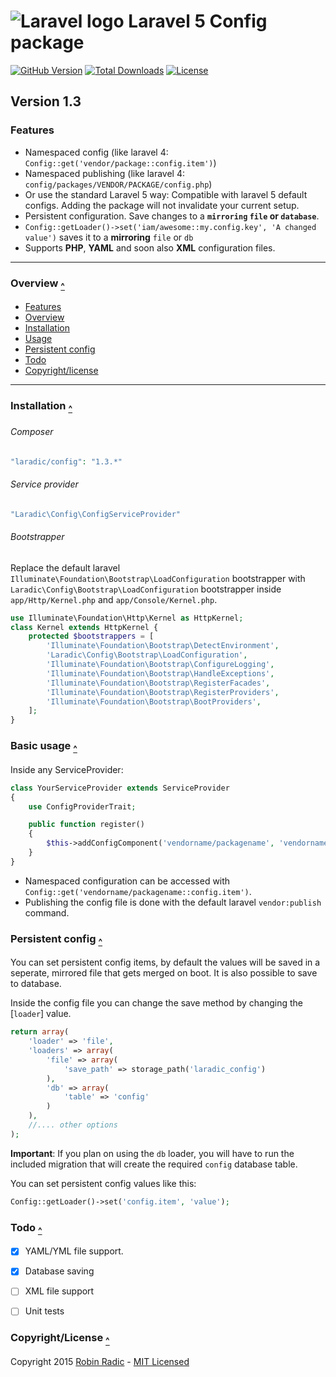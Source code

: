 <a name="top"></a>![Laravel logo](http://laravel.com/assets/img/laravel-logo.png) Laravel 5 Config package
============================

[![GitHub Version](https://img.shields.io/github/tag/laradic/config.svg?style=flat-square&label=version)](http://badge.fury.io/gh/laradic%2Fconfig)
[![Total Downloads](https://img.shields.io/packagist/dt/laradic/config.svg?style=flat-square)](https://packagist.org/packages/laradic/config)
[![License](http://img.shields.io/badge/license-MIT-ff69b4.svg?style=flat-square)](http://radic.mit-license.org)

## Version 1.3

### Features
- Namespaced config (like laravel 4: `Config::get('vendor/package::config.item')`)
- Namespaced publishing (like laravel 4: `config/packages/VENDOR/PACKAGE/config.php`)
- Or use the standard Laravel 5 way:     Compatible with laravel 5 default configs. Adding the package will not invalidate your current setup. 
- Persistent configuration. Save changes to a **`mirroring` `file` or `database`**.
- `Config::getLoader()->set('iam/awesome::my.config.key', 'A changed value')` saves it to a **mirroring** `file` or `db`
- Supports **PHP**, **YAML** and soon also **XML** configuration files.

  
-----------
  
<a name="overview"></a>
### Overview <sub>[^](#top)</sub>
- [Features](#top)
- [Overview](#overview)
- [Installation](#installation)
- [Usage](#usage)
- [Persistent config](#persistent)
- [Todo](#todo)
- [Copyright/license](#copyright)
  
-----------


<a name="installation"></a>
### Installation <sub>[^](#top)</sub>

###### Composer
```php
"laradic/config": "1.3.*"
```

###### Service provider
```php
"Laradic\Config\ConfigServiceProvider"
```

###### Bootstrapper
Replace the default laravel `Illuminate\Foundation\Bootstrap\LoadConfiguration` bootstrapper
with `Laradic\Config\Bootstrap\LoadConfiguration` bootstrapper inside `app/Http/Kernel.php` and `app/Console/Kernel.php`. 

```php
use Illuminate\Foundation\Http\Kernel as HttpKernel;
class Kernel extends HttpKernel {
    protected $bootstrappers = [
        'Illuminate\Foundation\Bootstrap\DetectEnvironment',
        'Laradic\Config\Bootstrap\LoadConfiguration',
        'Illuminate\Foundation\Bootstrap\ConfigureLogging',
        'Illuminate\Foundation\Bootstrap\HandleExceptions',
        'Illuminate\Foundation\Bootstrap\RegisterFacades',
        'Illuminate\Foundation\Bootstrap\RegisterProviders',
        'Illuminate\Foundation\Bootstrap\BootProviders',
    ];
}
```
  
  
<a name="usage"></a>
### Basic usage <sub>[^](#top)</sub>
Inside any ServiceProvider:

```php
class YourServiceProvider extends ServiceProvider
{
    use ConfigProviderTrait;

    public function register()
    {
        $this->addConfigComponent('vendorname/packagename', 'vendorname/packagename', realpath(__DIR__.'/../resources/config'));    
    }
}
```
- Namespaced configuration can be accessed with `Config::get('vendorname/packagename::config.item')`. 
- Publishing the config file is done with the default laravel `vendor:publish` command.
  
  
  
<a name="persistent"></a>
### Persistent config <sub>[^](#top)</sub>
You can set persistent config items, by default the values will be saved in a seperate, mirrored file that gets merged on boot. 
It is also possible to save to database.

Inside the config file you can change the save method by changing the [`loader`] value.

```php
return array(
    'loader' => 'file',
    'loaders' => array(
        'file' => array(
            'save_path' => storage_path('laradic_config')
        ),
        'db' => array(
            'table' => 'config'
        )
    ),
    //.... other options
);
```
**Important**: If you plan on using the `db` loader, you will have to run the included migration that will create the required `config` database table.

You can set persistent config values like this:

```php
Config::getLoader()->set('config.item', 'value');
```
  
  
  
<a name="todo"></a>
### Todo <sub>[^](#top)</sub>
- [x] YAML/YML file support.
- [x] Database saving
- [ ] XML file support
- [ ] Unit tests
  
  
<a name="copyright"></a>
### Copyright/License <sub>[^](#top)</sub>
Copyright 2015 [Robin Radic](https://github.com/RobinRadic) - [MIT Licensed](http://radic.mit-license.org)
